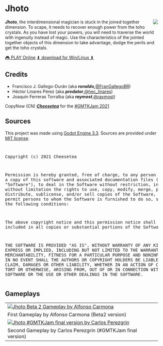 <h1>Jhoto</h1>
<a href="https://lronaldo.itch.io/jhoto"><img src="https://github.com/Cheesetea-team/joto/blob/main/rrss/jhoto_level2.gif" align="right"/></a>
<p><strong><em>Jhoto</em></strong>, the interdimensional magician is stuck in the joined together dimension. To scape, it needs to recover enough power from the toho crystals. As you have lost your powers, you will need to traverse the world with ingenuity instead of magic. Use the characteristics of the jointed together objects of this dimension to take advantage, dodge the perils and get the toho crystals.</p>
<p>
  <a href="https://lronaldo.itch.io/jhoto">🎮 PLAY Online</a> <a href="https://lronaldo.itch.io/jhoto#download">⬇ download for Win/Linux ⬇</a>
</p>
<h2>Credits</h2>
<ul><li>Francisco J. Gallego-Durán (aka <strong><em>ronaldo,</em></strong><a href="https://www.twitter.com/FranGallegoBR" target="_blank">@FranGallegoBR</a>)</li><li>Héctor Linares Pérez (aka <strong><em>predator</em></strong>,<a href="https://www.twitter.com/hec_linares" target="_blank">@hec_linares</a>)</li><li>Joaquín Ferreras Torralba (aka <strong><em>raymost</em></strong>,<a href="https://www.twitter.com/raymost" target="_blank">@raymost</a>)</li></ul>
<p>CopyNow (CN) <strong><em><a href="http://www.cheesetea.com">Cheesetea</a></em></strong> for the <a href="https://itch.io/jam/gmtk-2021">#GMTKJam 2021</a></p>
<h2>Sources</h2>
<p>This project was made using <a href="https://godotengine.org/">Godot Engine 3.3</a>. Sources are provided under <a href="https://opensource.org/licenses/MIT">MIT license</a>.</p>
<pre>

Copyright (c) 2021 Cheesetea

Permission is hereby granted, free of charge, to any person obtaining a copy
of this software and associated documentation files (the "Software"), to deal
in the Software without restriction, including without limitation the rights
to use, copy, modify, merge, publish, distribute, sublicense, and/or sell
copies of the Software, and to permit persons to whom the Software is
furnished to do so, subject to the following conditions:

The above copyright notice and this permission notice shall be included in all
copies or substantial portions of the Software.

THE SOFTWARE IS PROVIDED "AS IS", WITHOUT WARRANTY OF ANY KIND, EXPRESS OR
IMPLIED, INCLUDING BUT NOT LIMITED TO THE WARRANTIES OF MERCHANTABILITY,
FITNESS FOR A PARTICULAR PURPOSE AND NONINFRINGEMENT. IN NO EVENT SHALL THE
AUTHORS OR COPYRIGHT HOLDERS BE LIABLE FOR ANY CLAIM, DAMAGES OR OTHER
LIABILITY, WHETHER IN AN ACTION OF CONTRACT, TORT OR OTHERWISE, ARISING FROM,
OUT OF OR IN CONNECTION WITH THE SOFTWARE OR THE USE OR OTHER DEALINGS IN THE
SOFTWARE.
</pre>

<h2>Gameplays</h2>
<table>
  <tr>
    <td>
      <a href="https://youtu.be/hBMoVjBhHkI"><img src="https://img.youtube.com/vi/hBMoVjBhHkI/hqdefault.jpg" alt="Jhoto Beta 2 Gameplay by Alfonso Carmona"/></a>
    </td>
  </tr>
  <tr>
    <td>
      First Gameplay by Alfonso Carmona (Beta2 version)
    </td>
  </tr>
  <tr>
    <td>
      <a href="https://youtu.be/n-XNU_FcCQk"><img src="https://img.youtube.com/vi/n-XNU_FcCQk/hqdefault.jpg" alt="Jhoto #GMTKJam final version by Carlos Perezgrin"/></a>
    </td>
  </tr>
  <tr>
    <td>
      Second Gameplay by Carlos Perezgrin (#GMTKJam final version)
    </td>
  </tr>
</table>
